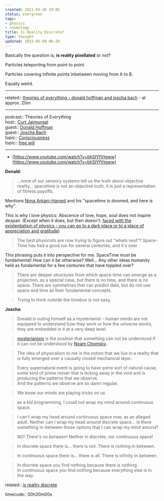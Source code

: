 ```yaml
---
created: 2021-03-26 19:05
status: evergreen
tags:
- physics
- cosmology
title: Is Reality Discrete?
type: thought
updated: 2022-05-09 06:28
---
```

   
Basically the question is; **is reality pixellated** or *not*?   
   
Particles teleporting from point to point.   
   
Particles covering infinite points inbetween moving from A to B.   
   
Equally weird.   
   
   
---   
related:: [theories of everything - donald hoffman and joscha bach](../../www/notes/theories%20of%20everything%20-%20donald%20hoffman%20and%20joscha%20bach.md) - at approx. 20m   
   
   
---   
   
podcast:: Theories of Everything   
host:: [Curt Jaimungal](/not_created.md)   
guest:: [Donald Hoffman](/not_created.md)   
guest:: [Joscha Bach](/not_created.md)   
topic:: [Consciousness](/not_created.md)   
topic:: [free will](/not_created.md)   
   
   
---   
   
   
- [https://www.youtube.com/watch?v=bhSlYfVtgww](https://www.youtube.com/watch?v=bhSlYfVtgww)   
   
**Donald**:   
>…none of our sensory systems tell us the truth about objective reality… spacetime is not an objective truth, it is just a representation of fitness payoffs.   
   
Mentions [Nima Arkani-Hamed](/not_created.md) and his "spacetime is doomed, and here is why".   
   
This is why I love physics: Abscence of love, hope, soul does not inspire despair. (Except when it does, but then doesn't: [faced with the existentialism of physics - you can go to a dark place or to a place of appreciation and gratitude](../../www/quotes/faced%20with%20the%20existentialism%20of%20physics%20-%20you%20can%20go%20to%20a%20dark%20place%20or%20to%20a%20place%20of%20appreciation%20and%20gratitude.md))   
   
>The best physicists are now trying to figure out "whats next"? Space-Time has had a good run for several centuries, and it's over   
   
This phrasing puts it into perspective for me. SpaceTime must be fundamental! How can it be otherwise? Well… Any other ideas humanity held as fundamental for a few centuries that have toppled over?   
   
>There are deeper structures from which space-time can emerge as a projection, as a special case, but there is no time, and there is no space. There are symmetries that can predict data, but do not use space and time as their fundamental concepts.   
   
>Trying to think outside the timebox is not easy.   
   
**Joscha**:   
>Donald is outing himself as a mysterianist - human minds are not equipped to understand how they work or how the universe works, they are embedded in it at a very deep level.   
   
>[mysterianism](../../www/mysterianism.md) is the position that something can not be understood if it can not be understood by [Noam Chomsky](/not_created.md)..   
   
> The idea of physicalism to me is the notion that we live in a reality that is fully emerged over a causally closed mechanical layer.   
   
>Every supernatural event is going to have some sort of  natural cause, some kind of prime mover that is ticking away in the void and is producing the patterns that we observe.   
And the patterns we observe are so damn regular.   
   
> We know our minds are playing tricks on us   
   
>as a kid programming, I could not wrap my mind around continuous space.   
   
>I can't wrap my head around continuous space now, as an alleged adult. Neither can I wrap my head around discrete space... Is there something in-between those options that I can wrap my mind around?   
   
>NO! There's no *between*! Neither in discrete, nor continuous space!   
   
>In discrete space there is... there is *not*. There is nothing in between.   
   
>In continuous space there is... there is all. There is infinity in between.   
   
>In discrete space you find nothing because there is nothing.   
In continuous space you find nothing because everything else is in the way.   
   
related:: [is reality discrete](../../www/thought/is%20reality%20discrete.md)   
   
timecode:: 00h20m00s
